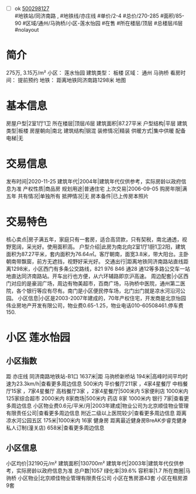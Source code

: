 - [ ] ok [500298127](https://bj.5i5j.com/ershoufang/500298127.html)  
 #地铁站/同济南路 ,  #地铁线/亦庄线
#单价/2-4 #总价/270-285 #面积/85-90   #区域/通州/马驹桥/小区-莲水怡园 #在售 #所在楼层/顶层 #总楼层/6层 #nolayout 
# 简介 
 275万,  3.15万/m² 
小区： 莲水怡园
建筑类型： 板楼
区域： 通州 马驹桥
看房时间： 提前预约
地铁： 距离地铁同济南路1298米 地图
# 基本信息 
 房屋户型|2室1厅1卫
所在楼层|顶层/6层
建筑面积|87.27平米
户型结构|平层
建筑类型|板楼
房屋朝向|南北
建筑结构|钢混
装修情况|精装
供暖方式|集中供暖
配备电梯|无
# 交易信息 
 发布时间|2020-11-25
建筑年代|2004年|建筑年代仅供参考，实际房龄以政府信息为准
产权性质|商品房
规划用途|普通住宅
上次交易|2006-09-05
购房年限|满五年
共有情况|单独所有
抵押情况|无
房本备件|已上传房本照片
# 交易特色 
 核心卖点|房子满五年，家庭只有一套房，适合高贷款，只有契税，南北通透，视野宽阔，采光好。使用面积高。
户型介绍|此房为南北向2室1厅1厨1卫2阳，建筑面积为87.27平米，套内面积为76.64㎡。客厅朝南，面宽3.8米，带大阳台。主卧朝南带飘窗，前方无遮挡，视野好采光好。
交通出行|距离地铁同济南路站直线距离1298米，小区西门有多条公交路线，821 976 846 通28 通12等多路公交车一站地直达同济南路站。开车出行也方便，从六环辅路即京沪高速。
周边配套|小区西门对应的是豪润广场，周边有物美超市，百商广场，马驹桥中医院，通州第二医院，各个银行等应有尽有。南门是小区便民停车场，北门出门就是凉水河沿河公园。
小区信息|小区是2003-2007年建成的，70年产权住宅，开发商是北京怡园伟业房地产开发有限公司，物业费0.65-1.25，物业电话010-60508461.停车费150.
# 小区 莲水怡园
## 小区指数 
 距 亦庄线 同济南路地铁站-B1口 1637米|距 马驹桥新桥站 194米|高峰时间平均时速为23.3km/h|查看更多周边信息
500米内 平价餐厅211家 ，4家4星餐厅
中档餐厅15家 ，7家4星餐厅
高档餐厅3家 ，2家4星餐厅|500米内 5家便利店
1000米内 125家综合超市
2000米内 8家商场|500米内 药店 8家
1000米内 银行 7家|查看更多周边信息
小区物业费0.6元/平米/月|2003年建成|物业公司为北京顺佳物业管理有限责任公司|查看更多周边信息
附近二级以上医院较少|查看更多周边信息
距离 凉水河公园五区 175米|1000米内 16家 健身房
距离最近健身房BreAK步睿克健身私人订制(潼关店) 658米|查看更多周边信息
## 小区信息 
 小区均价|32190元/m²
建筑面积|130700m²
建筑年代|2003年|建筑年代仅供参考，实际房龄以政府信息为准
总户数|1057
绿化率|39.6%
容积率|1.7
所在商圈|马驹桥
小区物业|北京顺佳物业管理有限责任公司
小区在售房源43套
小区在租房源9套
